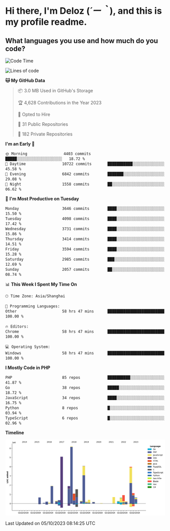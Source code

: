 # **Hi there, I'm Deloz (*´ー｀*), and this is my profile readme.**

## **What languages you use and how much do you code?**

<!--START_SECTION:waka-->
![Code Time](http://img.shields.io/badge/Code%20Time-2%2C558%20hrs%2057%20mins-blue)

![Lines of code](https://img.shields.io/badge/From%20Hello%20World%20I%27ve%20Written-32.9%20million%20lines%20of%20code-blue)

**🐱 My GitHub Data** 

> 📦 3.0 MB Used in GitHub's Storage 
 > 
> 🏆 4,628 Contributions in the Year 2023
 > 
> 💼 Opted to Hire
 > 
> 📜 31 Public Repositories 
 > 
> 🔑 182 Private Repositories 
 > 
**I'm an Early 🐤** 

```text
🌞 Morning                4403 commits        █████░░░░░░░░░░░░░░░░░░░░   18.72 % 
🌆 Daytime                10722 commits       ███████████░░░░░░░░░░░░░░   45.58 % 
🌃 Evening                6842 commits        ███████░░░░░░░░░░░░░░░░░░   29.08 % 
🌙 Night                  1558 commits        ██░░░░░░░░░░░░░░░░░░░░░░░   06.62 % 
```
📅 **I'm Most Productive on Tuesday** 

```text
Monday                   3646 commits        ████░░░░░░░░░░░░░░░░░░░░░   15.50 % 
Tuesday                  4098 commits        ████░░░░░░░░░░░░░░░░░░░░░   17.42 % 
Wednesday                3731 commits        ████░░░░░░░░░░░░░░░░░░░░░   15.86 % 
Thursday                 3414 commits        ████░░░░░░░░░░░░░░░░░░░░░   14.51 % 
Friday                   3594 commits        ████░░░░░░░░░░░░░░░░░░░░░   15.28 % 
Saturday                 2985 commits        ███░░░░░░░░░░░░░░░░░░░░░░   12.69 % 
Sunday                   2057 commits        ██░░░░░░░░░░░░░░░░░░░░░░░   08.74 % 
```


📊 **This Week I Spent My Time On** 

```text
🕑︎ Time Zone: Asia/Shanghai

💬 Programming Languages: 
Other                    58 hrs 47 mins      █████████████████████████   100.00 % 

🔥 Editors: 
Chrome                   58 hrs 47 mins      █████████████████████████   100.00 % 

💻 Operating System: 
Windows                  58 hrs 47 mins      █████████████████████████   100.00 % 
```

**I Mostly Code in PHP** 

```text
PHP                      85 repos            ██████████░░░░░░░░░░░░░░░   41.87 % 
Go                       38 repos            █████░░░░░░░░░░░░░░░░░░░░   18.72 % 
JavaScript               34 repos            ████░░░░░░░░░░░░░░░░░░░░░   16.75 % 
Python                   8 repos             █░░░░░░░░░░░░░░░░░░░░░░░░   03.94 % 
TypeScript               6 repos             █░░░░░░░░░░░░░░░░░░░░░░░░   02.96 % 
```



**Timeline**

![Lines of Code chart](https://raw.githubusercontent.com/deloz/deloz/main/assets/bar_graph.png)


 Last Updated on 05/10/2023 08:14:25 UTC
<!--END_SECTION:waka-->
